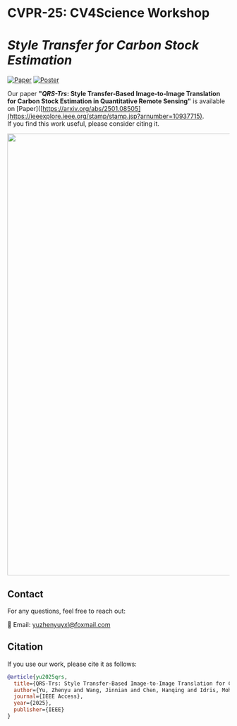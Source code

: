 # CVPR-25: CV4Science Workshop
# *Style Transfer for Carbon Stock Estimation*


[![Paper](https://img.shields.io/badge/PDF-Poster-blue)](https://ieeexplore.ieee.org/stamp/stamp.jsp?arnumber=10937715) [![Poster](https://img.shields.io/badge/PDF-Poster-orange)](https://github.com/YuZhenyuLindy/QRS-Trs/blob/main/Poster.pdf) 


Our paper **"*QRS-Trs*: Style Transfer-Based Image-to-Image Translation for Carbon Stock Estimation in Quantitative Remote Sensing"** is available on [Paper]([https://arxiv.org/abs/2501.08505](https://ieeexplore.ieee.org/stamp/stamp.jsp?arnumber=10937715).  
If you find this work useful, please consider citing it.

<p align="center">
  <img src="Poster.png" width="1000"/>
</p>

## Contact
For any questions, feel free to reach out:

📧 Email: yuzhenyuyxl@foxmail.com

## Citation
If you use our work, please cite it as follows:
```bibtex
@article{yu2025qrs,
  title={QRS-Trs: Style Transfer-Based Image-to-Image Translation for Carbon Stock Estimation in Quantitative Remote Sensing},
  author={Yu, Zhenyu and Wang, Jinnian and Chen, Hanqing and Idris, Mohd Yamani Idna},
  journal={IEEE Access},
  year={2025},
  publisher={IEEE}
}
